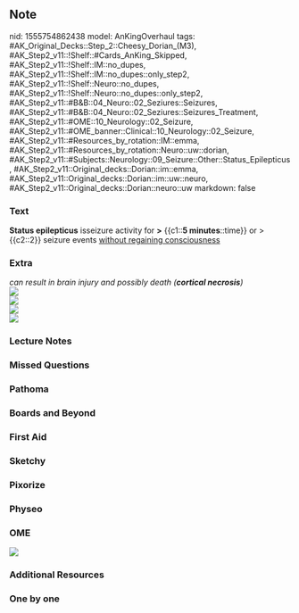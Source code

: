 ## Note
nid: 1555754862438
model: AnKingOverhaul
tags: #AK_Original_Decks::Step_2::Cheesy_Dorian_(M3), #AK_Step2_v11::!Shelf::#Cards_AnKing_Skipped, #AK_Step2_v11::!Shelf::IM::no_dupes, #AK_Step2_v11::!Shelf::IM::no_dupes::only_step2, #AK_Step2_v11::!Shelf::Neuro::no_dupes, #AK_Step2_v11::!Shelf::Neuro::no_dupes::only_step2, #AK_Step2_v11::#B&B::04_Neuro::02_Seziures::Seizures, #AK_Step2_v11::#B&B::04_Neuro::02_Seziures::Seizures_Treatment, #AK_Step2_v11::#OME::10_Neurology::02_Seizure, #AK_Step2_v11::#OME_banner::Clinical::10_Neurology::02_Seizure, #AK_Step2_v11::#Resources_by_rotation::IM::emma, #AK_Step2_v11::#Resources_by_rotation::Neuro::uw::dorian, #AK_Step2_v11::#Subjects::Neurology::09_Seizure::Other::Status_Epilepticus, #AK_Step2_v11::Original_decks::Dorian::im::emma, #AK_Step2_v11::Original_decks::Dorian::im::uw::neuro, #AK_Step2_v11::Original_decks::Dorian::neuro::uw
markdown: false

### Text
<b>Status epilepticus</b> isseizure activity for <b>></b>
{{c1::<b>5 minutes</b>::time}} or > {{c2::2}} seizure events
<u>without regaining consciousness</u>

### Extra
<div>
  <div>
    <i>can result in brain injury and possibly death (<b>cortical
    necrosis</b>)</i>
  </div>
  <div></div>
  <div>
    <i><img src="8Y4NEJYeI7FRyK1zbpnRLw.png"></i>
  </div>
  <div>
    <i><img src="paste-4459413003829249.jpg"></i>
  </div>
  <div>
    <i><img src="paste-4459400118927361.jpg"></i>
  </div>
  <div><img src="paste-798863917341.jpg" style=
  "font-weight: bold;"></div>
</div>

### Lecture Notes


### Missed Questions


### Pathoma


### Boards and Beyond


### First Aid


### Sketchy


### Pixorize


### Physeo


### OME
<div class="ome-widget">
  <a href=
  "https://onlinemeded.org/spa/neurology/seizure/acquire?ref=anki"><img src="_OME_AnkiFlashcards_Lesson_5.png"></a>
</div>

### Additional Resources


### One by one

